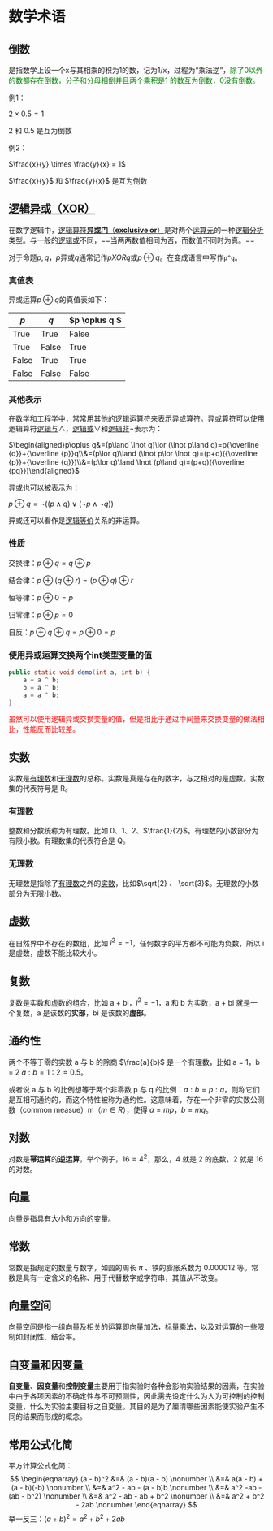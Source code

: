 # 数学术语

## 倒数

是指数学上设一个x与其相乘的积为1的数，记为1/x，过程为“乘法逆”，<font color="green">除了0以外的数都存在倒数，分子和分母相倒并且两个乘积是1 的数互为倒数，0没有倒数。</font>

例1：

$2 \times 0.5 = 1$

2 和 0.5 是互为倒数

例2：

$\frac{x}{y} \times \frac{y}{x} = 1$​

$\frac{x}{y}$ 和 $\frac{y}{x}$ 是互为倒数

## [逻辑异或（XOR）](https://zh.wikipedia.org/wiki/%E9%80%BB%E8%BE%91%E5%BC%82%E6%88%96)

在数字逻辑中，[逻辑算符](https://zh.wikipedia.org/wiki/逻辑运算符)[**异或门**（**exclusive or**）](https://zh.wikipedia.org/wiki/%E5%BC%82%E6%88%96%E9%97%A8)是对两个[运算元](https://zh.wikipedia.org/wiki/運算元)的一种[逻辑分析](https://zh.wikipedia.org/wiki/逻辑或)类型。与一般的[逻辑或](https://zh.wikipedia.org/wiki/逻辑或)不同，==当两两数值相同为否，而数值不同时为真。==

对于命题$p,q$，$p$异或$q$通常记作$p XOR q$或$p \oplus q$。在变成语言中写作`p^q`。

### 真值表

异或运算$p \oplus q$的真值表如下：

| $p$   | $q$   | $p \oplus q $ |
| ----- | ----- | ------------- |
| True  | True  | False         |
| True  | False | True          |
| False | True  | True          |
| False | False | False         |

### 其他表示

在数学和工程学中，常常用其他的逻辑运算符来表示异或算符。异或算符可以使用逻辑算符[逻辑与](https://zh.wikipedia.org/wiki/逻辑与)$\land$，[逻辑或](https://zh.wikipedia.org/wiki/逻辑或)$\lor$和[逻辑非](https://zh.wikipedia.org/wiki/逻辑非)$\lnot$表示为：

$\begin{aligned}p\oplus q&=(p\land \lnot q)\lor (\lnot p\land q)=p{\overline {q}}+{\overline {p}}q\\&=(p\lor q)\land (\lnot p\lor \lnot q)=(p+q)({\overline {p}}+{\overline {q}})\\&=(p\lor q)\land \lnot (p\land q)=(p+q)({\overline {pq}})\end{aligned}$

异或也可以被表示为：

$p\oplus q=\lnot ((p\land q)\lor (\lnot p\land \lnot q))$

异或还可以看作是[逻辑等价](https://zh.wikipedia.org/wiki/逻辑等价)关系的非运算。

### 性质

交换律：$p\oplus q=q\oplus p$

结合律：${\displaystyle p\oplus (q\oplus r)=(p\oplus q)\oplus r}$

恒等律：${\displaystyle p\oplus 0=p}$

归零律：${\displaystyle p\oplus p=0}$

自反：${\displaystyle p\oplus q\oplus q=p\oplus 0=p}$

### 使用异或运算交换两个int类型变量的值

```java
public static void demo(int a, int b) {
    a = a ^ b;
    b = a ^ b;
    a = a ^ b;
}
```

<font color="red">虽然可以使用逻辑异或交换变量的值，但是相比于通过中间量来交换变量的做法相比，性能反而比较差。</font>

## 实数

实数是[有理数](#有理数)和[无理数](#无理数)的总称。实数是真是存在的数字，与之相对的是虚数。实数集的代表符号是 R。

### 有理数

整数和分数统称为有理数。比如 0、1、2、$\frac{1}{2}$。有理数的小数部分为有限小数。有理数集的代表符合是 Q。

### 无理数

无理数是指除了[有理数](#有理数)之外的[实数](#实数)，比如$\sqrt{2} 、 \sqrt{3}$。无理数的小数部分为无限小数。

## 虚数

在自然界中不存在的数组，比如 $i^2=-1$，任何数字的平方都不可能为负数，所以 i 是虚数，虚数不能比较大小。

## 复数

复数是实数和虚数的组合，比如 a + bi，$i^2 = -1$，a 和 b 为实数，a + bi 就是一个复数，a 是该数的**实部**，bi 是该数的**虚部**。

## 通约性

两个不等于零的实数 a 与 b 的除商 $\frac{a}{b}$ 是一个有理数，比如 a = 1，b = 2 $a : b = 1 : 2 = 0.5$。

或者说 a 与 b 的比例想等于两个非零数 p 与 q 的比例：$a : b = p : q$，则称它们是互相可通约的，而这个特性被称为通约性。这意味着，存在一个非零的实数公测数（common measue）m（$m \in R$），使得 $a = mp，b = mq$。

## 对数

对数是**幂运算**的**逆运算**，举个例子，$16=4^2$，那么，4 就是 2 的底数，2 就是 16 的对数。

## 向量

向量是指具有大小和方向的变量。

## 常数

常数是指规定的数量与数字，如圆的周长 $\pi$ 、铁的膨胀系数为 0.000012 等。常数是具有一定含义的名称、用于代替数字或字符串，其值从不改变。

## 向量空间

向量空间是指一组向量及相关的运算即向量加法，标量乘法，以及对运算的一些限制如封闭性、结合率。

## 自变量和因变量

**自变量**、**因变量**和**控制变量**主要用于指实验时各种会影响实验结果的因素，在实验中由于各项因素的不确定性与不可预测性，因此需先设定什么为人为可控制的控制变量，什么为实验主要目标之自变量。其目的是为了厘清哪些因素能使实验产生不同的结果而形成的概念。

## 常用公式化简

平方计算公式化简：
$$
\begin{eqnarray}
(a - b)^2 &=& (a - b)(a - b) \nonumber \\
&=& a(a - b) + (a - b)(-b) \nonumber \\
&=& a^2 - ab - (a - b)b \nonumber \\
&=& a^2 -ab - (ab - b^2) \nonumber \\
&=& a^2 - ab - ab + b^2 \nonumber \\
&=& a^2 + b^2 - 2ab \nonumber
\end{eqnarray}
$$
举一反三：$(a + b)^2 = a^2 + b^2 + 2ab$
